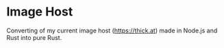 # Image Host

Converting of my current image host (https://thick.at) made in Node.js and Rust into pure Rust.